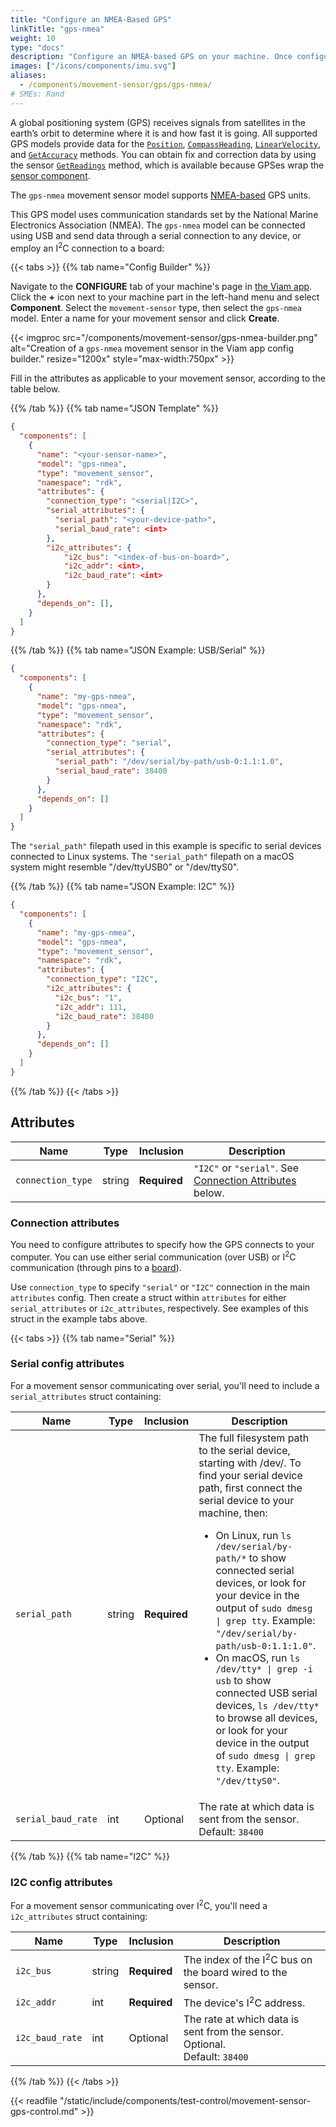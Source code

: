 ```yaml
---
title: "Configure an NMEA-Based GPS"
linkTitle: "gps-nmea"
weight: 10
type: "docs"
description: "Configure an NMEA-based GPS on your machine. Once configured use the API to obtain the Position, CompassHeading and LinearVelocity."
images: ["/icons/components/imu.svg"]
aliases:
  - /components/movement-sensor/gps/gps-nmea/
# SMEs: Rand
---
```


A global positioning system (GPS) receives signals from satellites in the earth’s orbit to determine where it is and how fast it is going.
All supported GPS models provide data for the [`Position`](/components/movement-sensor/#getposition), [`CompassHeading`](/components/movement-sensor/#getcompassheading), [`LinearVelocity`](/components/movement-sensor/#getlinearvelocity), and [`GetAccuracy`](/components/movement-sensor/#getaccuracy) methods.
You can obtain fix and correction data by using the sensor [`GetReadings`](/components/sensor/#getreadings) method, which is available because GPSes wrap the [sensor component](/components/sensor/).

The `gps-nmea` movement sensor model supports [NMEA-based](https://en.wikipedia.org/wiki/NMEA_0183) GPS units.

This GPS model uses communication standards set by the National Marine Electronics Association (NMEA).
The `gps-nmea` model can be connected using USB and send data through a serial connection to any device, or employ an I<sup>2</sup>C connection to a board:

{{< tabs >}}
{{% tab name="Config Builder" %}}

Navigate to the **CONFIGURE** tab of your machine's page in [the Viam app](https://app.viam.com).
Click the **+** icon next to your machine part in the left-hand menu and select **Component**.
Select the `movement-sensor` type, then select the `gps-nmea` model.
Enter a name for your movement sensor and click **Create**.

{{< imgproc src="/components/movement-sensor/gps-nmea-builder.png" alt="Creation of a `gps-nmea` movement sensor in the Viam app config builder." resize="1200x" style="max-width:750px" >}}

Fill in the attributes as applicable to your movement sensor, according to the table below.

{{% /tab %}}
{{% tab name="JSON Template" %}}

```json {class="line-numbers linkable-line-numbers"}
{
  "components": [
    {
      "name": "<your-sensor-name>",
      "model": "gps-nmea",
      "type": "movement_sensor",
      "namespace": "rdk",
      "attributes": {
        "connection_type": "<serial|I2C>",
        "serial_attributes": {
          "serial_path": "<your-device-path>",
          "serial_baud_rate": <int>
        },
        "i2c_attributes": {
            "i2c_bus": "<index-of-bus-on-board>",
            "i2c_addr": <int>,
            "i2c_baud_rate": <int>
        }
      },
      "depends_on": [],
    }
  ]
}
```

{{% /tab %}}
{{% tab name="JSON Example: USB/Serial" %}}

```json {class="line-numbers linkable-line-numbers"}
{
  "components": [
    {
      "name": "my-gps-nmea",
      "model": "gps-nmea",
      "type": "movement_sensor",
      "namespace": "rdk",
      "attributes": {
        "connection_type": "serial",
        "serial_attributes": {
          "serial_path": "/dev/serial/by-path/usb-0:1.1:1.0",
          "serial_baud_rate": 38400
        }
      },
      "depends_on": []
    }
  ]
}
```

The `"serial_path"` filepath used in this example is specific to serial devices connected to Linux systems.
The `"serial_path"` filepath on a macOS system might resemble <file>"/dev/ttyUSB0"</file> or <file>"/dev/ttyS0"</file>.

{{% /tab %}}
{{% tab name="JSON Example: I2C" %}}

```json {class="line-numbers linkable-line-numbers"}
{
  "components": [
    {
      "name": "my-gps-nmea",
      "model": "gps-nmea",
      "type": "movement_sensor",
      "namespace": "rdk",
      "attributes": {
        "connection_type": "I2C",
        "i2c_attributes": {
          "i2c_bus": "1",
          "i2c_addr": 111,
          "i2c_baud_rate": 38400
        }
      },
      "depends_on": []
    }
  ]
}
```

{{% /tab %}}
{{< /tabs >}}

## Attributes

<!-- prettier-ignore -->
| Name              | Type    | Inclusion    | Description  |
| ----------------- | ------- | ------------ | ---------------- |
| `connection_type` | string  | **Required** | `"I2C"` or `"serial"`. See [Connection Attributes](#connection-attributes) below. |

### Connection attributes

You need to configure attributes to specify how the GPS connects to your computer.
You can use either serial communication (over USB) or I<sup>2</sup>C communication (through pins to a [board](/components/board/)).

Use `connection_type` to specify `"serial"` or `"I2C"` connection in the main `attributes` config.
Then create a struct within `attributes` for either `serial_attributes` or `i2c_attributes`, respectively.
See examples of this struct in the example tabs above.

{{< tabs >}}
{{% tab name="Serial" %}}

### Serial config attributes

For a movement sensor communicating over serial, you'll need to include a `serial_attributes` struct containing:

<!-- prettier-ignore -->
| Name               | Type   | Inclusion    | Description  |
| ------------------ | ------ | ------------ | ------------------------- |
| `serial_path` | string | **Required** | The full filesystem path to the serial device, starting with <file>/dev/</file>. To find your serial device path, first connect the serial device to your machine, then:<ul><li>On Linux, run <code>ls /dev/serial/by-path/\*</code> to show connected serial devices, or look for your device in the output of <code>sudo dmesg \| grep tty</code>. Example: <code>"/dev/serial/by-path/usb-0:1.1:1.0"</code>.</li><li>On macOS, run <code>ls /dev/tty\* \| grep -i usb</code> to show connected USB serial devices, <code>ls /dev/tty\*</code> to browse all devices, or look for your device in the output of <code>sudo dmesg \| grep tty</code>. Example: <code>"/dev/ttyS0"</code>.</li></ul> |
| `serial_baud_rate` | int    | Optional     | The rate at which data is sent from the sensor. <br> Default: `38400` |

{{% /tab %}}
{{% tab name="I2C" %}}

### I2C config attributes

For a movement sensor communicating over I<sup>2</sup>C, you'll need a `i2c_attributes` struct containing:

<!-- prettier-ignore -->
| Name            | Type   | Inclusion    | Description |
| --------------- | ------ | ------------ | ------------------------ |
| `i2c_bus`       | string | **Required** | The index of the I<sup>2</sup>C bus on the board wired to the sensor. |
| `i2c_addr`      | int    | **Required** | The device's I<sup>2</sup>C address. |
| `i2c_baud_rate` | int    | Optional     | The rate at which data is sent from the sensor. Optional. <br> Default: `38400` |

{{% /tab %}}
{{< /tabs >}}

{{< readfile "/static/include/components/test-control/movement-sensor-gps-control.md" >}}
